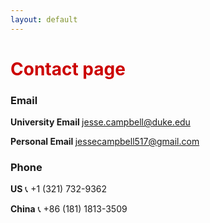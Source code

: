```yaml
---
layout: default
---
```


<h1 style="color: #cc0000;">Contact page</h1>

<h3>Email</h3>
<p>
<b>University Email </b>
  <i class="fa fa-envelope"></i>
  <a href="mailto:jesse.campbell@duke.edu">jesse.campbell@duke.edu</a>
</p>

<p>
<b>Personal Email </b>
  <i class="fa fa-envelope"></i>
  <a href="mailto:jessecampbell517@gmail.com">jessecampbell517@gmail.com</a>
</p>

<h3>Phone</h3>
<p>
<b>US</b>
  <span class="icon">📞</span>
      +1 (321) 732-9362
</p>

<p>
<b>China</b>
  <span class="icon">📞</span>
      +86 (181) 1813-3509
</p>
